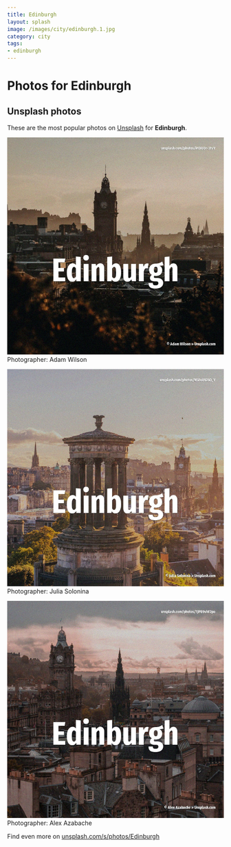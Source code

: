 ```yaml
---
title: Edinburgh
layout: splash
image: /images/city/edinburgh.1.jpg
category: city
tags:
- edinburgh
---
```

# Photos for Edinburgh
 
## Unsplash photos
These are the most popular photos on [Unsplash](https://unsplash.com) for **Edinburgh**.
 
![Edinburgh](/images/city/edinburgh.1.jpg)
Photographer:  Adam Wilson
 
![Edinburgh](/images/city/edinburgh.2.jpg)
Photographer:  Julia Solonina
 
![Edinburgh](/images/city/edinburgh.3.jpg)
Photographer:  Alex Azabache
 
Find even more on [unsplash.com/s/photos/Edinburgh](https://unsplash.com/s/photos/Edinburgh)
 
